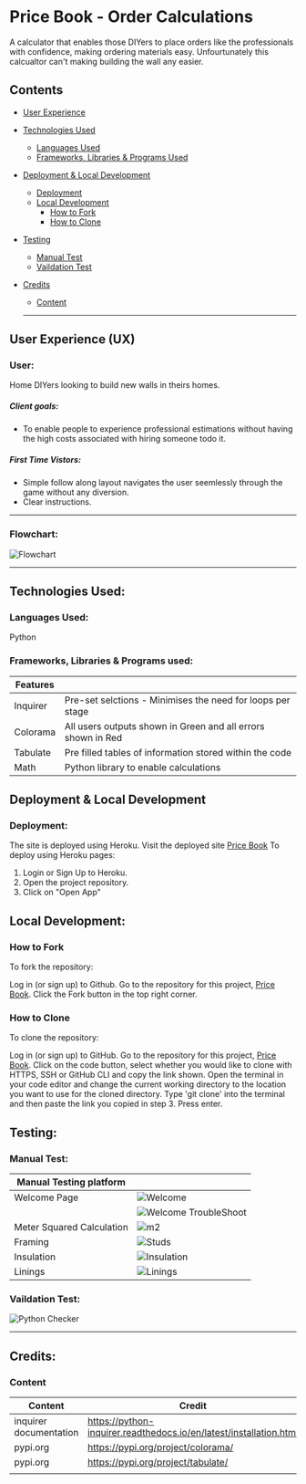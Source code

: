 # Price Book - Order Calculations 
A calculator that enables those DIYers to place orders like the professionals with confidence, making ordering materials easy. Unfourtunately this calcualtor can't making building the wall any easier. 

## Contents
* [User Experience](#user-experience-ux)

* [Technologies Used](#technologies-used)
  * [Languages Used](#languages-used)
  * [Frameworks, Libraries & Programs Used](#frameworks-libraries--programs-used)

* [Deployment & Local Development](#deployment--local-development)
  * [Deployment](#deployment)
  * [Local Development](#local-development)
    * [How to Fork](#how-to-fork)
    * [How to Clone](#how-to-clone)

* [Testing](#testing)
  * [Manual Test](#manual-test)
  * [Vaildation Test](#vaildation-test)
  
* [Credits](#credits)
  * [Content](#content)
 
  ---

## User Experience (UX)

### User:
Home DIYers looking to build new walls in theirs homes.

##### Client goals:
* To enable people to experience professional estimations without having the high costs associated with hiring someone todo it.

##### First Time Vistors:
* Simple follow along layout navigates the user seemlessly through the game without any diversion.
* Clear instructions.
---

### Flowchart:
![Flowchart](https://github.com/user-attachments/assets/bb09a82e-dc3f-412d-af26-43598c79727d)

---

## Technologies Used:

### Languages Used:
Python

### Frameworks, Libraries & Programs used: 
|Features||
|--|--|
|Inquirer|Pre-set selctions - Minimises the need for loops per stage|
|Colorama|All users outputs shown in Green and all errors shown in Red|
|Tabulate|Pre filled tables of information stored within the code|
|Math| Python library to enable calculations|

## Deployment & Local Development

### Deployment:
The site is deployed using Heroku. Visit the deployed site [Price Book](https://price-book-wall-measure-76240d04b6ab.herokuapp.com/) To deploy using Heroku pages:

1. Login or Sign Up to Heroku.
2. Open the project repository.
3. Click on "Open App"

## Local Development:

### How to Fork
To fork the repository:

Log in (or sign up) to Github.
Go to the repository for this project, [Price Book](https://github.com/DpWhitt6/price_book/deployments).
Click the Fork button in the top right corner.

### How to Clone
To clone the repository:

Log in (or sign up) to GitHub.
Go to the repository for this project, [Price Book](https://github.com/DpWhitt6/price_book/deployments).
Click on the code button, select whether you would like to clone with HTTPS, SSH or GitHub CLI and copy the link shown.
Open the terminal in your code editor and change the current working directory to the location you want to use for the cloned directory.
Type 'git clone' into the terminal and then paste the link you copied in step 3. Press enter.

## Testing:

### Manual Test:
|Manual Testing platform| |
|--|--|
|Welcome Page|![Welcome](https://github.com/user-attachments/assets/c4115799-38bf-4726-8d75-2c1541a2982b)|
||![Welcome TroubleShoot](https://github.com/user-attachments/assets/8ecf866e-984b-44b9-b4e2-ffebc76a3b0e)|
|Meter Squared Calculation|![m2](https://github.com/user-attachments/assets/a87ec0ad-c3c9-47c8-b6ab-80136d981499)|
|Framing|![Studs](https://github.com/user-attachments/assets/a6c93a03-8c7f-4cc5-b54d-51b4e0953b6f)|
|Insulation|![Insulation](https://github.com/user-attachments/assets/746efc46-e267-4225-b199-a0cf95b7f9af)|
|Linings|![Linings](https://github.com/user-attachments/assets/ac2d8b77-2adf-4f40-813c-c4c722cf5b90)|

### Vaildation Test:

![Python Checker](https://github.com/user-attachments/assets/49467bd8-b5c6-47f1-b3d5-31b4d101ee2b)

---

## Credits:
### Content
|Content | Credit |
|--|--|
|inquirer documentation|https://python-inquirer.readthedocs.io/en/latest/installation.html|
|pypi.org|https://pypi.org/project/colorama/|
|pypi.org|https://pypi.org/project/tabulate/|
|||
